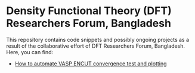# Density Functional Theory (DFT) Researchers Forum, Bangladesh

This repository contains code snippets and possibly ongoing projects as a result of the collaborative effort of DFT Researchers Forum, Bangladesh. Here, you can find:
 - [How to automate VASP ENCUT convergence test and plotting](https://github.com/AbdulMuhaymin/bddft/tree/main/vasp/scripts/convergence/ENCUT) 
